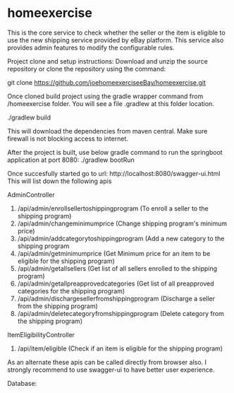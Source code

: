 # homeexercise
 This is the core service to check whether the seller or the item 
 is eligible to use the new shipping service provided by eBay platform.
 This service also provides admin features to modify the configurable rules.
 
 Project clone and setup instructions:
 Download and unzip the source repository or clone the repository using the command:
 
 git clone https://github.com/joehomeexerciseeBay/homeexercise.git
 
 Once cloned build project using the gradle wrapper command from /homeexercise folder. You will see a file .gradlew at this folder location.
 
 ./gradlew build
 
 This will download the dependencies from maven central. Make sure firewall is not blocking access to internet.
 
 After the project is built, use below gradle command to run the springboot application at port 8080:
 ./gradlew bootRun 
 
 Once succesfully started go to url:
 http://localhost:8080/swagger-ui.html
 This will list down the following apis 
 
 AdminController
   1) /api/admin/enrollsellertoshippingprogram (To enroll a seller to the shipping program)
   2) /api/admin/changeminimumprice (Change shipping program's minimum price)
   3) /api/admin/addcategorytoshippingprogram (Add a new category to the shipping program
   4) /api/admin/getminimumprice (Get Minimum price for an item to be eligible for the shipping program)
   5) /api/admin/getallsellers (Get list of all sellers enrolled to the shipping program)
   6) /api/admin/getallpreapprovedcategories (Get list of all preapproved categories for the shipping program)
   7) /api/admin/dischargesellerfromshippingprogram (Discharge a seller from the shipping program)
   8) /api/admin/deletecategoryfromshippingprogram (Delete category from the shipping program)


 ItemEligibilityController
   1) /api/item/eligible (Check if an item is eligible for the shipping program)

As an alternate these apis can be called directly from browser also.
I strongly recommend to use swagger-ui to have better user experience.

Database:
   
